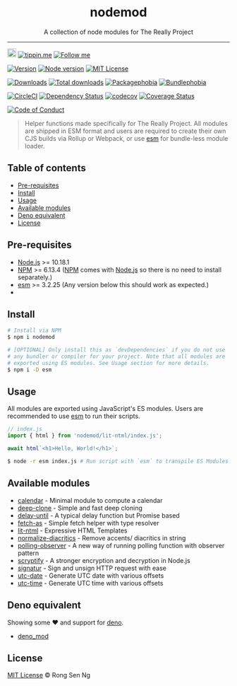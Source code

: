 <div align="center" style="text-align: center;">
  <h1 style="border-bottom: none;">nodemod</h1>

  <p>A collection of node modules for The Really Project</p>
</div>

<hr />

<a href="https://www.buymeacoffee.com/RLmMhgXFb" target="_blank" rel="noopener noreferrer"><img src="https://www.buymeacoffee.com/assets/img/custom_images/orange_img.png" alt="Buy Me A Coffee" style="height: 20px !important;width: auto !important;" ></a>
[![tippin.me][tippin-me-badge]][tippin-me-url]
[![Follow me][follow-me-badge]][follow-me-url]

[![Version][version-badge]][version-url]
[![Node version][node-version-badge]][node-version-url]
[![MIT License][mit-license-badge]][mit-license-url]

[![Downloads][downloads-badge]][downloads-url]
[![Total downloads][total-downloads-badge]][downloads-url]
[![Packagephobia][packagephobia-badge]][packagephobia-url]
[![Bundlephobia][bundlephobia-badge]][bundlephobia-url]

[![CircleCI][circleci-badge]][circleci-url]
[![Dependency Status][daviddm-badge]][daviddm-url]
[![codecov][codecov-badge]][codecov-url]
[![Coverage Status][coveralls-badge]][coveralls-url]

[![Code of Conduct][coc-badge]][coc-url]

> Helper functions made specifically for The Really Project. All modules are shipped in ESM format and users are required to create their own CJS builds via Rollup or Webpack, or use [esm] for bundle-less module loader.

## Table of contents <!-- omit in toc -->

- [Pre-requisites](#pre-requisites)
- [Install](#install)
- [Usage](#usage)
- [Available modules](#available-modules)
- [Deno equivalent](#deno-equivalent)
- [License](#license)

## Pre-requisites

- [Node.js][nodejs-url] >= 10.18.1
- [NPM][npm-url] >= 6.13.4 ([NPM][npm-url] comes with [Node.js][nodejs-url] so there is no need to install separately.)
- [esm] >= 3.2.25 (Any version below this should work as expected.)
- 
## Install

```sh
# Install via NPM
$ npm i nodemod
```

```sh
# [OPTIONAL] Only install this as `devDependencies` if you do not use
# any bundler or compiler for your project. Note that all modules are 
# exported using ES modules. See Usage section for more details.
$ npm i -D esm
```

## Usage

All modules are exported using JavaScript's ES modules. Users are recommended to use [esm] to run their scripts.

```js
// index.js
import { html } from 'nodemod/lit-ntml/index.js';

await html`<h1>Hello, World!</h1>`;
```

```sh
$ node -r esm index.js # Run script with `esm` to transpile ES Modules on the fly.
```

## Available modules

* [calendar] - Minimal module to compute a calendar
* [deep-clone] - Simple and fast deep cloning
* [delay-until] - A typical delay function but Promise based
* [fetch-as] - Simple fetch helper with type resolver
* [lit-ntml] - Expressive HTML Templates
* [normalize-diacritics] - Remove accents/ diacritics in string
* [polling-observer] - A new way of running polling function with observer pattern
* [scryptify] - A stronger encryption and decryption in Node.js
* [signatur] - Sign and unsign HTTP request with ease
* [utc-date] - Generate UTC date with various offsets
* [utc-time] - Generate UTC time with various offsets

## Deno equivalent

Showing some ❤️ and support for [deno].

* [deno_mod]

## License

[MIT License](https://motss.mit-license.org/) © Rong Sen Ng

<!-- References -->
[typescript-url]: https://github.com/Microsoft/TypeScript
[nodejs-url]: https://nodejs.org
[npm-url]: https://www.npmjs.com
[node-releases-url]: https://nodejs.org/en/download/releases
[deno]: https://github.com/denoland/deno
[deno_mod]: https://github.com/motss/deno_mod
[esm]: https://github.com/standard-things/esm

[calendar]: /src/calendar
[deep-clone]: /src/deep-clone
[delay-until]: /src/delay-until
[fetch-as]: /src/fetch-as
[lit-ntml]: /src/lit-ntml
[normalize-diacritics]: /src/normalize-diacritics
[polling-observer]: /src/polling-observer
[scryptify]: /src/scryptify
[signatur]: /src/signatur
[utc-date]: /src/utc-date
[utc-time]: /src/utc-time

<!-- Badges -->
[tippin-me-badge]: https://badgen.net/badge/%E2%9A%A1%EF%B8%8Ftippin.me/@igarshmyb/F0918E
[follow-me-badge]: https://flat.badgen.net/twitter/follow/igarshmyb?icon=twitter

[version-badge]: https://flat.badgen.net/npm/v/nodemod?icon=npm
[node-version-badge]: https://flat.badgen.net/npm/node/nodemod
[mit-license-badge]: https://flat.badgen.net/npm/license/nodemod

[downloads-badge]: https://flat.badgen.net/npm/dm/nodemod
[total-downloads-badge]: https://flat.badgen.net/npm/dt/nodemod?label=total%20downloads
[packagephobia-badge]: https://flat.badgen.net/packagephobia/install/nodemod
[bundlephobia-badge]: https://flat.badgen.net/bundlephobia/minzip/nodemod

[circleci-badge]: https://flat.badgen.net/circleci/github/motss/nodemod?icon=circleci
[daviddm-badge]: https://flat.badgen.net/david/dep/motss/nodemod
[codecov-badge]: https://flat.badgen.net/codecov/c/github/motss/nodemod?label=codecov&icon=codecov
[coveralls-badge]: https://flat.badgen.net/coveralls/c/github/motss/nodemod?label=coveralls

[coc-badge]: https://flat.badgen.net/badge/code%20of/conduct/pink

<!-- Links -->
[tippin-me-url]: https://tippin.me/@igarshmyb
[follow-me-url]: https://twitter.com/igarshmyb?utm_source=github.com&amp;utm_medium=referral&amp;utm_content=motss/app-datepicker


[version-url]: https://www.npmjs.com/package/nodemod
[node-version-url]: https://nodejs.org/en/download
[mit-license-url]: https://github.com/motss/nodemod/blob/master/LICENSE

[downloads-url]: https://www.npmtrends.com/nodemod
[packagephobia-url]: https://packagephobia.now.sh/result?p=nodemod
[bundlephobia-url]: https://bundlephobia.com/result?p=nodemod

[circleci-url]: https://circleci.com/gh/motss/nodemod/tree/master
[daviddm-url]: https://david-dm.org/motss/nodemod
[codecov-url]: https://codecov.io/gh/motss/nodemod
[coveralls-url]: https://coveralls.io/github/motss/nodemod?branch=master

[coc-url]: https://github.com/motss/nodemod/blob/master/CODE_OF_CONDUCT.md
